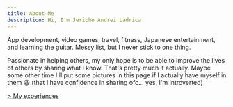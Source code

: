 ```yaml
---
title: About Me
description: Hi, I'm Jericho Andrei Ladrica
---
```



App development, video games, travel, fitness, Japanese entertainment, and learning the guitar. Messy list, but I never stick to one thing. 

Passionate in helping others, my only hope is to be able to improve the lives of others by sharing what I know. That's pretty much it actually. Maybe some other time I'll put some pictures in this page if I actually have myself in them :laughing: (that I have confidence in sharing ofc... yes, I'm introverted)

[> My experiences](/experience "This is totally not a glorified resume I swear")
